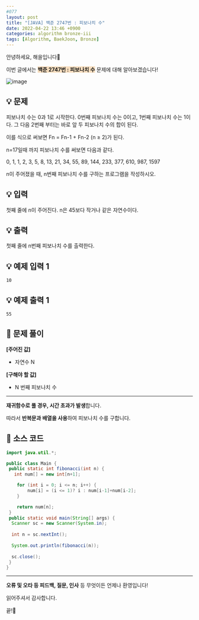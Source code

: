 ```yaml
---
#077
layout: post
title: "[JAVA] 백준 2747번 : 피보나치 수"
date: 2022-04-22 13:46 +0900
categories: algorithm bronze-iii
tags: [Algorithm, BaekJoon, Bronze]
---
```


안녕하세요, 해을입니다🦖

이번 글에서는 <span style="background-color:#f7ddbe">**백준 2747번 : 피보나치 수**</span> 문제에 대해 알아보겠습니다!

![image](https://user-images.githubusercontent.com/39720852/171665462-0218c150-094c-4ae2-81af-e190a556148a.png)

## 💡 문제

피보나치 수는 0과 1로 시작한다. 0번째 피보나치 수는 0이고, 1번째 피보나치 수는 1이다. 그 다음 2번째 부터는 바로 앞 두 피보나치 수의 합이 된다.

이를 식으로 써보면 Fn = Fn-1 + Fn-2 (n ≥ 2)가 된다.

n=17일때 까지 피보나치 수를 써보면 다음과 같다.

0, 1, 1, 2, 3, 5, 8, 13, 21, 34, 55, 89, 144, 233, 377, 610, 987, 1597

n이 주어졌을 때, n번째 피보나치 수를 구하는 프로그램을 작성하시오.

## 💡 입력

첫째 줄에 n이 주어진다. n은 45보다 작거나 같은 자연수이다.

## 💡 출력

첫째 줄에 n번째 피보나치 수를 출력한다.

## 💡 예제 입력 1

```
10
```

## 💡 예제 출력 1

```
55
```

## 🚩 문제 풀이

**[주어진 값]**

* 자연수 N

**[구해야 할 값]**

* N 번째 피보나치 수

---

**재귀함수로 풀 경우, 시간 초과가 발생**합니다.

따라서 **반복문과 배열을 사용**하여 피보나치 수를 구합니다.

## 🚩 소스 코드

``` java
import java.util.*;

public class Main {
 public static int fibonacci(int n) {
   int num[] = new int[n+1];

    for (int i = 0; i <= n; i++) {
        num[i] = (i <= 1)? i : num[i-1]+num[i-2];
    }

    return num[n];
 }
 public static void main(String[] args) {  
  Scanner sc = new Scanner(System.in);
  
  int n = sc.nextInt();
  
  System.out.println(fibonacci(n));
  
  sc.close();
 }
}
```

---

**오류 및 오타 등 피드백, 질문, 인사** 등 무엇이든 언제나 환영입니다!

읽어주셔서 감사합니다.

끝!🦕
